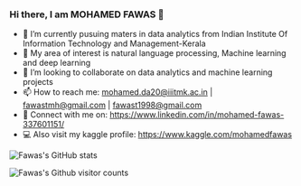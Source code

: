 ### Hi there, I am MOHAMED FAWAS  👋




- 🔭 I’m currently pusuing maters in data analytics from Indian Institute Of Information Technology and Management-Kerala
- 🌱 My area of interest is natural language processing, Machine learning and deep learning
- 👯 I’m looking to collaborate on data analytics and machine learning projects
- 📫 How to reach me: mohamed.da20@iiitmk.ac.in | fawastmh@gmail.com | fawast1998@gmail.com
- 🔗 Connect with me on: https://www.linkedin.com/in/mohamed-fawas-337601151/
- 💻 Also visit my kaggle profile: https://www.kaggle.com/mohamedfawas



![Fawas's GitHub stats](https://github-readme-stats.vercel.app/api?username=mohamedfawas&show_icons=true&theme=radical)

![Fawas's Github visitor counts](https://komarev.com/ghpvc/?username=mohamedfawas&color=green)

